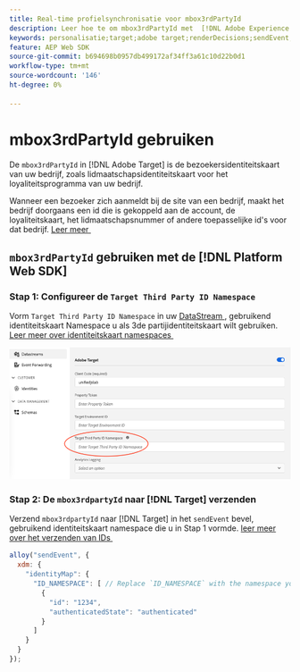 ```yaml
---
title: Real-time profielsynchronisatie voor mbox3rdPartyId
description: Leer hoe te om mbox3rdPartyId met  [!DNL Adobe Experience Platform Web SDK] te gebruiken.
keywords: personalisatie;target;adobe target;renderDecisions;sendEvent;mbox3rdPartyId;
feature: AEP Web SDK
source-git-commit: b694698b0957db499172af34ff3a61c10d22b0d1
workflow-type: tm+mt
source-wordcount: '146'
ht-degree: 0%

---
```


# mbox3rdPartyId gebruiken

De `mbox3rdPartyId` in [!DNL Adobe Target] is de bezoekersidentiteitskaart van uw bedrijf, zoals lidmaatschapsidentiteitskaart voor het loyaliteitsprogramma van uw bedrijf.

Wanneer een bezoeker zich aanmeldt bij de site van een bedrijf, maakt het bedrijf doorgaans een id die is gekoppeld aan de account, de loyaliteitskaart, het lidmaatschapsnummer of andere toepasselijke id&#39;s voor dat bedrijf. [&#x200B; Leer meer &#x200B;](https://experienceleague.adobe.com/docs/target/using/audiences/visitor-profiles/3rd-party-id.html?lang=nl-NL)

## `mbox3rdPartyId` gebruiken met de [!DNL Platform Web SDK]

### Stap 1: Configureer de `Target Third Party ID Namespace`

Vorm `Target Third Party ID Namespace` in uw [&#x200B; DataStream &#x200B;](https://experienceleague.adobe.com/nl/docs/experience-platform/datastreams/overview), gebruikend identiteitskaart Namespace u als 3de partijidentiteitskaart wilt gebruiken. [&#x200B; Leer meer over identiteitskaart namespaces &#x200B;](https://experienceleague.adobe.com/docs/experience-platform/identity/namespaces.html?lang=nl-NL)

![&#x200B; Experience Platform UI die het van de Derde van het Doel namespace gebied toont.](/help/dev/implement/client-side/aep-web-sdk/assets/mbox3rdpartyid.png)

### Stap 2: De `mbox3rdpartyId` naar [!DNL Target] verzenden

Verzend `mbox3rdpartyId` naar [!DNL Target] in het `sendEvent` bevel, gebruikend identiteitskaart namespace die u in Stap 1 vormde.
[&#x200B; leer meer over het verzenden van IDs &#x200B;](/help/dev/implement/client-side/aep-web-sdk/using-mbox-3rdpartyid.md)

```javascript
alloy("sendEvent", {
  xdm: {
    "identityMap": {
      "ID_NAMESPACE": [ // Replace `ID_NAMESPACE` with the namespace you have configured in Step 1.
        {
          "id": "1234",
          "authenticatedState": "authenticated"
        }
      ]
    }
  }
});
```
